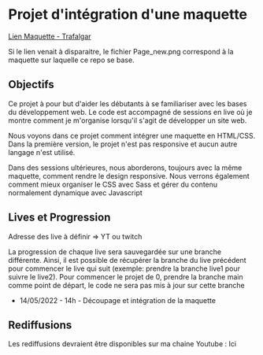 <h1> Projet d'intégration d'une maquette </h1>

<a href='https://www.figma.com/file/EWmzcVkd7qbP5Nf7iMvuqP/Trafalgar-Landing-Page?node-id=0%3A1'> Lien Maquette - Trafalgar </a>

<p>Si le lien venait à disparaitre, le fichier Page_new.png correspond à la maquette sur laquelle ce repo se base.</p>

<h2>Objectifs</h2>

<p> Ce projet à pour but d'aider les débutants à se familiariser avec les bases du développement web. Le code est accompagné de sessions en live où je montre comment je m'organise lorsqu'il s'agit de développer un site web.</p>

<p> Nous voyons dans ce projet comment intégrer une maquette en HTML/CSS. Dans la première version, le projet n'est pas responsive et aucun autre langage n'est utilisé. </p>


<p> Dans des sessions ultérieures, nous aborderons, toujours avec la même maquette, comment rendre le design responsive. Nous verrons également comment mieux organiser le CSS avec Sass et gérer du contenu normalement dynamique avec Javascript </p>


<h2>Lives et Progression</h2>

Adresse des live à définir => YT ou twitch

<p>La progression de chaque live sera sauvegardée sur une branche différente. Ainsi, il est possible de récupérer la branche du live précédent pour commencer le live qui suit (exemple: prendre la branche live1 pour suivre le live2). 
Pour commencer le projet de 0, prendre la branche main comme point de départ, le code ne sera pas mis à jour sur cette branche </p>

<ul>
<li> 14/05/2022 - 14h - Découpage et intégration de la maquette </li>
</ul>

<h2>Rediffusions</h2>

Les rediffusions devraient être disponibles sur ma chaine Youtube : <a src="https://www.youtube.com/user/louvethomas/videos">Ici </a>

